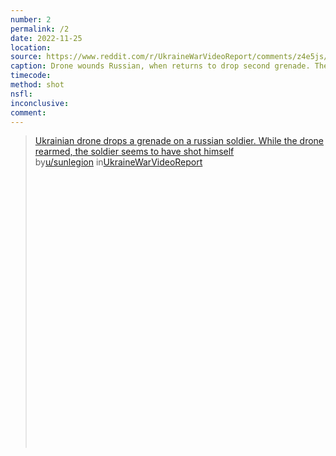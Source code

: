 ```yaml
---
number: 2
permalink: /2
date: 2022-11-25
location:
source: https://www.reddit.com/r/UkraineWarVideoReport/comments/z4e5js/ukrainian_drone_drops_a_grenade_on_a_russian/
caption: Drone wounds Russian, when returns to drop second grenade. The Russian is dead and appears to have shot himself
timecode:
method: shot
nsfl:
inconclusive:
comment:
---
```

<blockquote class="reddit-embed-bq" style="height:500px" data-embed-height="604"><a href="https://www.reddit.com/r/UkraineWarVideoReport/comments/z4e5js/ukrainian_drone_drops_a_grenade_on_a_russian/">Ukrainian drone drops a grenade on a russian soldier. While the drone rearmed, the soldier seems to have shot himself</a><br> by<a href="https://www.reddit.com/user/sunlegion/">u/sunlegion</a> in<a href="https://www.reddit.com/r/UkraineWarVideoReport/">UkraineWarVideoReport</a></blockquote><script async="" src="https://embed.reddit.com/widgets.js" charset="UTF-8"></script>
